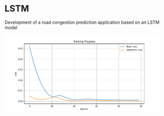 # LSTM

Development of a road congestion prediction application based on an LSTM model

![Learning Progress](/courbe_apprentissage.png)
